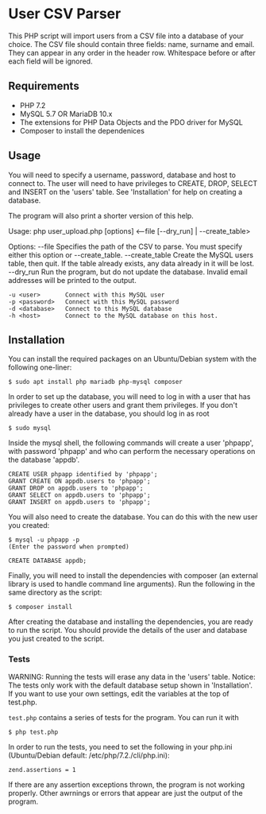 # User CSV Parser

This PHP script will import users from a CSV file into a database of your
choice. The CSV file should contain three fields: name, surname and email. They
can appear in any order in the header row. Whitespace before or after each field
will be ignored.

## Requirements

* PHP 7.2
* MySQL 5.7 OR MariaDB 10.x
* The extensions for PHP Data Objects and the PDO driver for MySQL
* Composer to install the dependenices

## Usage

You will need to specify a username, password, database and host to connect to.
The user will need to have privileges to CREATE, DROP, SELECT and INSERT on the
'users' table. See 'Installation' for help on creating a database.

The program will also print a shorter version of this help.

Usage: php user\_upload.php [options]
                <--file <file> [--dry\_run] | --create\_table>

Options:
    --file <file>   Specifies the path of the CSV to parse. You must specify
                    either this option or --create_table.
    --create_table Create the MySQL users table, then quit. If the table
                    already exists, any data already in it will be lost.
    --dry_run      Run the program, but do not update the database. Invalid
                    email addresses will be printed to the output.

    -u <user>       Connect with this MySQL user
    -p <password>   Connect with this MySQL password
    -d <database>   Connect to this MySQL database
    -h <host>       Connect to the MySQL database on this host.

## Installation

You can install the required packages on an Ubuntu/Debian system with the
following one-liner:

    $ sudo apt install php mariadb php-mysql composer

In order to set up the database, you will need to log in with a user that has
privileges to create other users and grant them privileges. If you don't already
have a user in the database, you should log in as root

    $ sudo mysql

Inside the mysql shell, the following commands will create a user 'phpapp', with
password 'phpapp' and who can perform the necessary operations on the database
'appdb'.

	CREATE USER phpapp identified by 'phpapp';
	GRANT CREATE ON appdb.users to 'phpapp';
	GRANT DROP on appdb.users to 'phpapp';
	GRANT SELECT on appdb.users to 'phpapp';
	GRANT INSERT on appdb.users to 'phpapp';

You will also need to create the database. You can do this with the new user
you created:

	$ mysql -u phpapp -p
	(Enter the password when prompted)

	CREATE DATABASE appdb;

Finally, you will need to install the dependencies with composer (an external
library is used to handle command line arguments). Run the following in the same
directory as the script:

    $ composer install

After creating the database and installing the dependencies, you are ready to
run the script. You should provide the details of the user and database you
just created to the script.

### Tests

WARNING: Running the tests will erase any data in the 'users' table.
Notice: The tests only work with the default database setup shown in
'Installation'. If you want to use your own settings, edit the variables at
the top of test.php.

`test.php` contains a series of tests for the program. You can run it with
    
    $ php test.php

In order to run the tests, you need to set the following in your php.ini
(Ubuntu/Debian default: /etc/php/7.2./cli/php.ini):

    zend.assertions = 1

If there are any assertion exceptions thrown, the program is not working
properly. Other awrnings or errors that appear are just the output of the
program.
